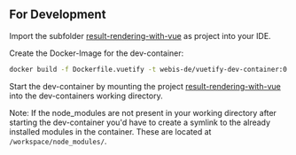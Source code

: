 
## For Development

Import the subfolder
[result-rendering-with-vue](result-rendering-with-vue)
as project into your IDE.

Create the Docker-Image for the dev-container:
```bash
docker build -f Dockerfile.vuetify -t webis-de/vuetify-dev-container:0.1 .
```

Start the dev-container by mounting the project
[result-rendering-with-vue](result-rendering-with-vue)
into the dev-containers working directory.

Note: If the node_modules are not present in your working directory after starting the dev-container you'd have to create a symlink to the already installed modules in the container.
These are located at `/workspace/node_modules/`.
